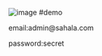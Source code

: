 ![image](https://github.com/wirahadinata21/sistem_pemesanan_oli_bo/assets/57027350/19958a04-a9c6-4b5a-812d-e584baec17f2)
#demo
<p>email:admin@sahala.com</p>
password:secret
